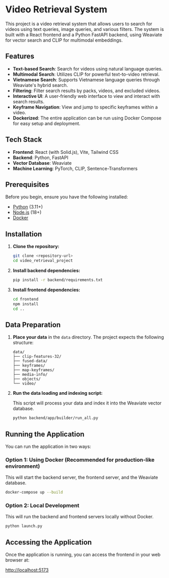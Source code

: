 # Video Retrieval System

This project is a video retrieval system that allows users to search for videos using text queries, image queries, and various filters. The system is built with a React frontend and a Python FastAPI backend, using Weaviate for vector search and CLIP for multimodal embeddings.

## Features

- **Text-based Search**: Search for videos using natural language queries.
- **Multimodal Search**: Utilizes CLIP for powerful text-to-video retrieval.
- **Vietnamese Search**: Supports Vietnamese language queries through Weaviate's hybrid search.
- **Filtering**: Filter search results by packs, videos, and excluded videos.
- **Interactive UI**: A user-friendly web interface to view and interact with search results.
- **Keyframe Navigation**: View and jump to specific keyframes within a video.
- **Dockerized**: The entire application can be run using Docker Compose for easy setup and deployment.

## Tech Stack

- **Frontend**: React (with Solid.js), Vite, Tailwind CSS
- **Backend**: Python, FastAPI
- **Vector Database**: Weaviate
- **Machine Learning**: PyTorch, CLIP, Sentence-Transformers

## Prerequisites

Before you begin, ensure you have the following installed:

- [Python](https://www.python.org/downloads/) (3.11+)
- [Node.js](https://nodejs.org/en/download/) (18+)
- [Docker](https://www.docker.com/products/docker-desktop/)

## Installation

1.  **Clone the repository:**

    ```bash
    git clone <repository-url>
    cd video_retrieval_project
    ```

2.  **Install backend dependencies:**

    ```bash
    pip install -r backend/requirements.txt
    ```

3.  **Install frontend dependencies:**

    ```bash
    cd frontend
    npm install
    cd ..
    ```

## Data Preparation

1.  **Place your data** in the `data` directory. The project expects the following structure:

    ```
    data/
    ├── clip-features-32/
    ├── fused-data/
    ├── keyframes/
    ├── map-keyframes/
    ├── media-info/
    ├── objects/
    └── video/
    ```

2.  **Run the data loading and indexing script:**

    This script will process your data and index it into the Weaviate vector database.

    ```bash
    python backend/app/builder/run_all.py
    ```

## Running the Application

You can run the application in two ways:

### Option 1: Using Docker (Recommended for production-like environment)

This will start the backend server, the frontend server, and the Weaviate database.

```bash
docker-compose up --build
```

### Option 2: Local Development

This will run the backend and frontend servers locally without Docker.

```bash
python launch.py
```

## Accessing the Application

Once the application is running, you can access the frontend in your web browser at:

[http://localhost:5173](http://localhost:5173)

